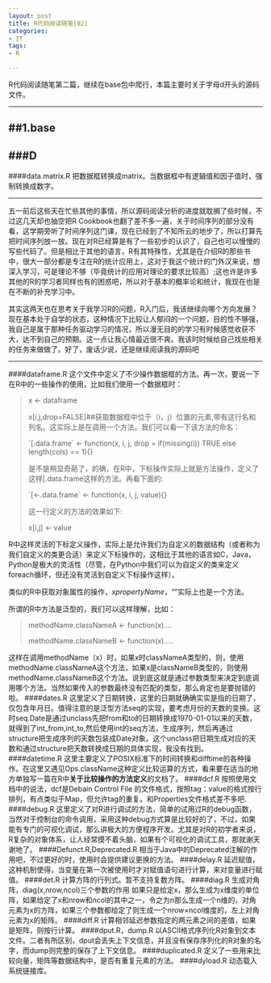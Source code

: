 ```yaml
---
layout: post
title: R代码阅读随笔[02]
categories:
- IT
tags:
- R

---
```



R代码阅读随笔第二篇，继续在base包中爬行，本篇主要时关于字母d开头的源码文件。

---
##1.base
---
###D
-----
####data.matrix.R
把数据框转换成matrix。当数据框中有逻辑值和因子值时，强制转换成数字。

------
五一前后这些天在忙些其他的事情，所以源码阅读分析的进度就耽搁了些时候，不过这几天却也抽空把R Cookbook也翻了差不多一遍，关于时间序列的部分没有看，这学期旁听了时间序列这门课，现在已经到了不知所云的地步了，所以打算先把时间序列放一放。现在对R已经算是有了一些初步的认识了，自己也可以慢慢的写些代码了。但是相比于其他的语言，R有其特殊性，尤其是在介绍R的那些书中，很大一部分都是专注在R的统计应用上，这对于我这个统计的门外汉来说，想深入学习，可是理论不够（毕竟统计的应用对理论的要求比较高）;这也许是许多其他的R的学习者同样也有的困惑吧，所以对于基本的概率论和统计，我现在也是在不断的补充学习中。

其实这两天也在思考关于我学习R的问题，R入门后，我该继续向哪个方向发展？现在基本处于自学的状态，这种情况下比较让人郁闷的一个问题，目的性不够强，我自己是属于那种任务驱动学习的情况，所以漫无目的的学习有时候感觉收获不大，达不到自己的预期。这一点让我心情最近很不爽。我该时时候给自己找些相关的任务来做做了。好了，废话少说，还是继续阅读我的源码吧

----
####dataframe.R
这个文件中定义了不少操作数据框的方法。再一次，要说一下在R中的一些操作的使用，比如我们使用一个数据框时：
>x <- dataframe
>
>x[i,j,drop=FALSE]##获取数据框中位于（i，j）位置的元素,带有这行名和列名。这实际上是在调用一个方法。我们可以看一下该方法的命名：
>
>\`[.data.frame\` <-
    function(x, i, j, drop = if(missing(i)) TRUE else length(cols) == 1){}
>
>是不是稍显奇葩了，的确，在R中，下标操作实际上就是方法操作，定义了这样[.data.frame这样的方法。再看下面的:
>
>\`[<-.data.frame\` <- function(x, i, j, value){}
>
>这一行定义的方法的效果如下:
>
>x[i,j] <- value

R中这样灵活的下标定义操作，实际上是允许我们为自定义的数据结构（或者称为我们自定义的类更合适）来定义下标操作的，这相比于其他的语言如C，Java，Python是极大的灵活性（尽管，在Python中我们可以为自定义的类来定义foreach循环，但还没有灵活到自定义下标操作这样）。

类似的R中获取对象属性的操作，x$propertyName，“$”实际上也是一个方法。

所谓的R中方法是泛型的，我们可以这样理解，比如：
>methodName.classNameA <- function(x)....
>
>methodName.classNameB <- function(x).....

这样在调用methodName（x）时，如果x时classNameA类型的，则，使用methodName.classNameA这个方法，如果x是classNameB类型的，则使用methodName.classNameB这个方法。说到底这就是通过参数类型来决定到底调用哪个方法。当然如果传入的参数最终没有匹配的类型，那么肯定也是要抛错的啦。
####dates.R
这里定义了日期转换，这里的日期就确确实实是指的日期了，仅包含年月日。值得注意的是泛型方法seq的实现，要考虑月份的天数的变换。这时seq.Date是通过unclass先把from和to的日期转换成1970-01-01以来的天数，就得到了int_from,int_to,然后使用int的seq方法，生成序列，然后再通过structure把生成序列的天数包装成Date对象。这个unclass把日期生成对应的天数和通过structure把天数转换成日期的具体实现，我没有找到。
####datetime.R
这里主要定义了POSIX标准下的时间转换和difftime的各种操作。在这里又遇见Ops.className这种定义比较运算的方式，看来要在适当的地方单独写一篇在R中**关于比较操作的方法定义**的文档了。
####dcf.R
按照使用文档中的说法，dcf是Debain Control File 的文件格式，按照tag：value的格式按行排列，有点类似于Map，但允许tag的重复。和Properties文件格式差不多吧.
####debug.R
这里定义了对R进行调试的方法，简单的试用过R的debug函数，当然对于控制台的命令调用，采用这种debug方式算是比较好的了，不过，如果能有专门的可视化调试，那么讲极大的方便程序开发。尤其是对R的初学者来说，R复杂的对象体系，让人经常摸不着头脑，如果有个可视化的调试工具，那就谢天谢地了。
####Defunct.R,Deprecated.R
相当于Java中的Deprecated注解的作用吧，不过更好的时，使用时会提供建议更换的方法。
####delay.R
延迟赋值，这种机制使得，当变量在第一次被使用时才对赋值语句进行计算，来对变量进行赋值。
####det.R
计算方阵的行列式。暂不支持复数方阵。
####diag.R
生成对角阵，diag(x,nrow,ncol)三个参数的作用
如果只是给定x，那么生成为x维度的单位阵，如果给定了x和nrow和ncol的其中之一，令之为n那么生成一个n维的，对角元素为x的方阵，如果三个参数都给定了则生成一个nrow×ncol维度的，左上对角元素为x的矩阵。
####diff.R
计算相邻延迟参数指定的两元素之间的差值，如果是矩阵，则按行计算。
####dput.R，dump.R
以ASCII格式序列化R对象到文本文件。二者有所区别，dput会丢失上下文信息，并且没有保存序列化的R对象的名字，而dump则完整的保存了上下文信息。
####duplicated.R
定义了一些用来比较向量，矩阵等数据结构中，是否有重复元素的方法。
####dyload.R
动态载入系统链接库。